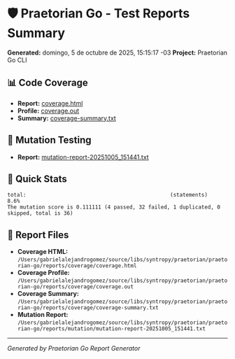 # 🛡️ Praetorian Go - Test Reports Summary

**Generated:** domingo,  5 de octubre de 2025, 15:15:17 -03
**Project:** Praetorian Go CLI

## 📊 Code Coverage

- **Report:** [coverage.html](coverage.html)
- **Profile:** [coverage.out](coverage.out)
- **Summary:** [coverage-summary.txt](coverage-summary.txt)

## 🧬 Mutation Testing

- **Report:** [mutation-report-20251005_151441.txt](mutation-report-20251005_151441.txt)

## 🎯 Quick Stats

```
total:												(statements)			8.6%
The mutation score is 0.111111 (4 passed, 32 failed, 1 duplicated, 0 skipped, total is 36)
```

## 📁 Report Files

- **Coverage HTML:** `/Users/gabrielalejandrogomez/source/libs/syntropy/praetorian/praetorian-go/reports/coverage/coverage.html`
- **Coverage Profile:** `/Users/gabrielalejandrogomez/source/libs/syntropy/praetorian/praetorian-go/reports/coverage/coverage.out`
- **Coverage Summary:** `/Users/gabrielalejandrogomez/source/libs/syntropy/praetorian/praetorian-go/reports/coverage/coverage-summary.txt`
- **Mutation Report:** `/Users/gabrielalejandrogomez/source/libs/syntropy/praetorian/praetorian-go/reports/mutation/mutation-report-20251005_151441.txt`

---
*Generated by Praetorian Go Report Generator*
